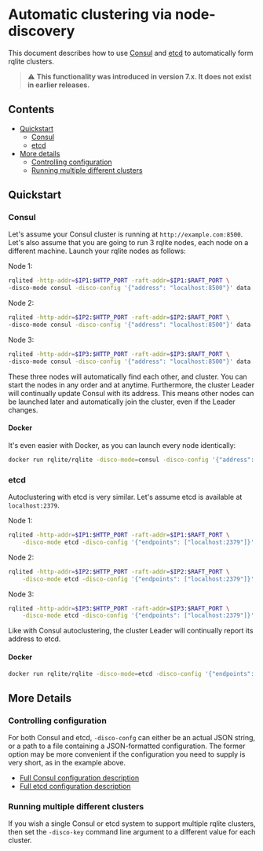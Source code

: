 # Automatic clustering via node-discovery
This document describes how to use [Consul](https://www.consul.io/) and [etcd](https://etcd.io/) to automatically form rqlite clusters. 

> :warning: **This functionality was introduced in version 7.x. It does not exist in earlier releases.**

## Contents
* [Quickstart](#quickstart)
  * [Consul](#consul)
  * [etcd](#etcd)
* [More details](more-details)
  * [Controlling configuration](#controlling-configuration)
  * [Running multiple different clusters](#running-multiple-different-clusters)

## Quickstart

### Consul
Let's assume your Consul cluster is running at `http://example.com:8500`. Let's also assume that you are going to run 3 rqlite nodes, each node on a different machine. Launch your rqlite nodes as follows:

Node 1:
```bash
rqlited -http-addr=$IP1:$HTTP_PORT -raft-addr=$IP1:$RAFT_PORT \
-disco-mode consul -disco-config '{"address": "localhost:8500"}' data
```
Node 2:
```bash
rqlited -http-addr=$IP2:$HTTP_PORT -raft-addr=$IP2:$RAFT_PORT \
-disco-mode consul -disco-config '{"address": "localhost:8500"}' data
```
Node 3:
```bash
rqlited -http-addr=$IP3:$HTTP_PORT -raft-addr=$IP3:$RAFT_PORT \
-disco-mode consul -disco-config '{"address": "localhost:8500"}' data
```

These three nodes will automatically find each other, and cluster. You can start the nodes in any order and at anytime. Furthermore, the cluster Leader will continually update Consul with its address. This means other nodes can be launched later and automatically join the cluster, even if the Leader changes.

#### Docker
It's even easier with Docker, as you can launch every node identically:
```bash
docker run rqlite/rqlite -disco-mode=consul -disco-config '{"address": "localhost:8500"}'
```

### etcd
Autoclustering with etcd is very similar. Let's assume etcd is available at `localhost:2379`.

Node 1:
```bash
rqlited -http-addr=$IP1:$HTTP_PORT -raft-addr=$IP1:$RAFT_PORT \
	-disco-mode etcd -disco-config '{"endpoints": ["localhost:2379"]}' data
```
Node 2:
```bash
rqlited -http-addr=$IP2:$HTTP_PORT -raft-addr=$IP2:$RAFT_PORT \
	-disco-mode etcd -disco-config '{"endpoints": ["localhost:2379"]}' data
```
Node 3:
```bash
rqlited -http-addr=$IP3:$HTTP_PORT -raft-addr=$IP3:$RAFT_PORT \
	-disco-mode etcd -disco-config '{"endpoints": ["localhost:2379"]}' data
```
 Like with Consul autoclustering, the cluster Leader will continually report its address to etcd.

 #### Docker
```bash
docker run rqlite/rqlite -disco-mode=etcd -disco-config '{"endpoints": ["localhost:2379"]}'
```

## More Details
### Controlling configuration
For both Consul and etcd, `-disco-confg` can either be an actual JSON string, or a path to a file containing a JSON-formatted configuration. The former option may be more convenient if the configuration you need to supply is very short, as in the example above.

- [Full Consul configuration description](https://github.com/rqlite/rqlite-disco-clients/blob/main/consul/config.go)
- [Full etcd configuration description](https://github.com/rqlite/rqlite-disco-clients/blob/main/etcd/config.go)

### Running multiple different clusters
If you wish a single Consul or etcd system to support multiple rqlite clusters, then set the `-disco-key` command line argument to a different value for each cluster.
